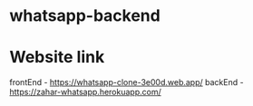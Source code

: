# whatsapp-backend


# Website link 

frontEnd - https://whatsapp-clone-3e00d.web.app/
backEnd - https://zahar-whatsapp.herokuapp.com/ 
